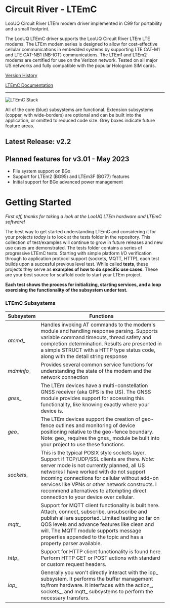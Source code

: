 # Circuit River - LTEmC

LooUQ Circuit River
LTEm modem driver implemented in C99 for portability and a small footprint.


The LooUQ LTEmC driver supports the LooUQ Circuit River LTEm LTE modems. The LTEm modem series is designed to allow for cost-effective cellular communications in embedded systems by supporting LTE CAT-M1 and LTE CAT-NB1 (NB-IOT) communications. The LTEm1 and LTEm2 modems are certified for use on the Verizon network. Tested on all major US networks and fully compatible with the popular Hologram SIM cards.

[Version History](https://github.com/LooUQ/CircuitRiver-LTEmC/blob/master/version-history.md)

[LTEmC Documentation](https://loouq.github.io/sites/ltemc_doxy/html/index.html)

----
![LTEmC Stack](https://github.com/LooUQ/CircuitRiver-LTEmC/blob/master/LTEmC%20Stack.png)

All of the core (blue) subsystems are functional. Extension subsystems (copper, with wide-borders) are optional and can be built into the application, or omitted to reduced code size. Grey boxes indicate future feature areas. 

## Latest Release: v2.2

## Planned features for v3.01 - May 2023
* File system support on BGx
* Support for LTEm2 (BG95) and LTEm3F (BG77) features
* Initial support for BGx advanced power management


# Getting Started
*First off, thanks for taking a look at the LooUQ LTEm hardware and LTEmC software!*

The best way to get started understanding LTEmC and considering it for your projects *today* is to look at the tests folder in the repository. This collection of test/examples will continue to grow in future releases and new use cases are demonstrated. The tests folder contains a series of progressive LTEmC tests. Starting with simple platform I/O verification through to application protocol support (sockets, MQTT, HTTP), each test builds upon a succesful previous level test. While called **tests**, these projects they serve as **examples of how to do specific use cases**. These are your best source for scaffold code to start your LTEm project.

**Each test shows the process for initializing, starting services, and a loop exercising the functionality of the subsystem under test.**


### LTEmC Subsystems
| Subsystem | Functions |
| ---------  | --------- |
| *atcmd_* | Handles invoking AT commands to the modem's module and handling response parsing. Supports variable command timeouts, thread safety and completion determination. Results are presented in a simple STRUCT with a HTTP type status code, along with the detail string response  |
| *mdminfo_* | Provides several common service functions for understanding the state of the modem and the network connection |
| *gnss_* | The LTEm devices have a multi-constellation GNSS receiver (aka GPS is the US). The GNSS module provides support for accessing this functionality, like knowing exactly where your device is. |
| *geo_* | The LTEm devices support the creation of geo-fence outlines and monitoring of device positioning relative to the geo-fence boundary. Note: geo_ requires the gnss_ module be built into your project to use these functions. |
| *sockets_* | This is the typical POSIX style sockets layer. Support if TCP/UDP/SSL clients are there. *Note:* server mode is not currently planned, all US networks I have worked with do not support incoming connections for cellular without add-on services like VPNs or other network constructs. I recommend alternatives to attempting direct connection to your device over cellular. |
| *mqtt_* | Support for MQTT client functionality is built here. Attach, connect, subscribe, unsubscribe and publish all are supported. Limited testing so far on QOS levels and advance features like clean and will. The MQTT module supports message properties appended to the topic and has a property parser available. |
| *http_* | Support for HTTP client functionality is found here. Perform HTTP GET or POST actions with standard or custom request headers. |
| *iop_* | Generally you won't directly interact with the iop_ subsystem. It performs the buffer management to/from hardware. It interfaces with the action_, sockets_, and mqtt_ subsystems to perform the necessary transfers.

